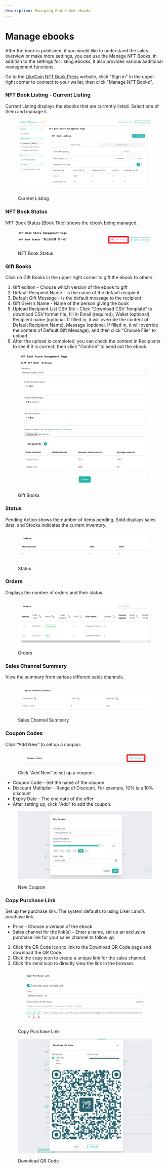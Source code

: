 ```yaml
---
description: Managing Published ebooks
---
```


# Manage ebooks

After the book is published, if you would like to understand the sales overview or make more settings, you can use the Manage NFT Books. In addition to the settings for listing ebooks, it also provides various additional management functions.

Go to the [LikeCoin NFT Book Press](https://likecoin.github.io/nft-book-press/) website, click "Sign in" in the upper right corner to connect to your wallet, then click "Manage NFT Books".

### NFT Book Listing - Current Listing <a href="#nft-book-listing-current-listing" id="nft-book-listing-current-listing"></a>

Current Listing displays the ebooks that are currently listed. Select one of them and manage it.

<figure><img src="../../.gitbook/assets/Manage NFT Books 1.png" alt=""><figcaption><p>Current Listing</p></figcaption></figure>

### NFT Book Status <a href="#nft-book-status" id="nft-book-status"></a>

NFT Book Status \[Book Title] shows the ebook being managed.

<figure><img src="../../.gitbook/assets/Manage NFT Books 2.png" alt=""><figcaption><p>NFT Book Status</p></figcaption></figure>

### Gift Books <a href="#gift-books" id="gift-books"></a>

Click on Gift Books in the upper right corner to gift the ebook to others:

1. Gift edition - Choose which version of the ebook to gift
2. Default Recipient Name - is the name of the default recipient
3. Default Gift Message - is the default message to the recipient
4. Gift Giver’s Name - Name of the person giving the book
5. Upload Recipient List CSV file - Click "Download CSV Template" to download CSV format file, fill in Email (required), Wallet (optional), Recipient name (optional. If filled in, it will override the content of Default Recipient Name), Message (optional. If filled in, it will override the content of Default Gift Message), and then click "Choose File" to upload
6. After the upload is completed, you can check the content in Recipients to see if it is correct, then click "Confirm" to send out the ebook.

<figure><img src="../../.gitbook/assets/Manage NFT Books 3.png" alt=""><figcaption><p>Gift Books</p></figcaption></figure>

### Status

Pending Action shows the number of items pending, Sold displays sales data, and Stocks indicates the current inventory.

<figure><img src="../../.gitbook/assets/Manage NFT Books 7.png" alt=""><figcaption><p>Status</p></figcaption></figure>

### Orders

Displays the number of orders and their status.

<figure><img src="../../.gitbook/assets/Manage NFT Books 8.png" alt=""><figcaption><p>Orders</p></figcaption></figure>

### Sales Channel Summary

View the summary from various different sales channels.

<figure><img src="../../.gitbook/assets/Manage NFT Books 4.png" alt=""><figcaption><p>Sales Channel Summary</p></figcaption></figure>

### Coupon Codes

Click “Add New” to set up a coupon:

<figure><img src="../../.gitbook/assets/Manage NFT Books 9.png" alt=""><figcaption><p>Click “Add New” to set up a coupon:</p></figcaption></figure>

* Coupon Code - Set the name of the coupon
* Discount Multiplier - Range of Discount. For example, 10% is a 10% discount
* Expiry Date - The end date of the offer
* After setting up, click "Add" to add the coupon.

<figure><img src="../../.gitbook/assets/Manage NFT Books 6.png" alt=""><figcaption><p>New Coupon</p></figcaption></figure>

### Copy Purchase Link

Set up the purchase link. The system defaults to using Liker Land’s purchase link.

* Price - Choose a version of the ebook
* Sales channel for the link(s) - Enter a name, set up an exclusive purchase link for your sales channel to follow up

1. Click the QR Code icon to link to the Download QR Code page and download the QR Code.
2. Click the copy icon to create a unique link for the sales channel.
3. Click the send icon to directly view the link in the browser.

<figure><img src="../../.gitbook/assets/Manage NFT Books 10.png" alt=""><figcaption><p>Copy Purchase Link</p></figcaption></figure>

<figure><img src="../../.gitbook/assets/Manage NFT Books 11.png" alt=""><figcaption><p>Download QR Code</p></figcaption></figure>
